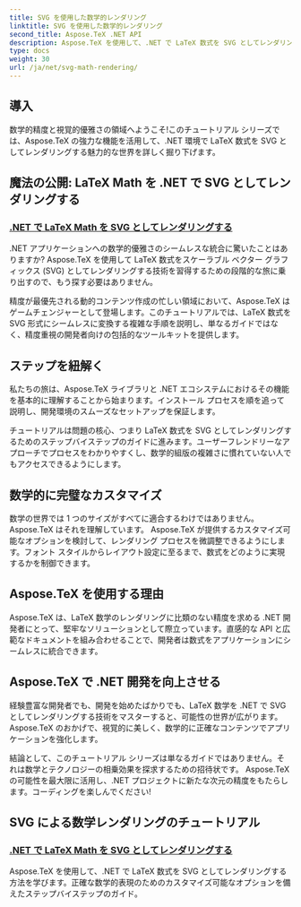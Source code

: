 ```yaml
---
title: SVG を使用した数学的レンダリング
linktitle: SVG を使用した数学的レンダリング
second_title: Aspose.TeX .NET API
description: Aspose.TeX を使用して、.NET で LaTeX 数式を SVG としてレンダリングする技術を発見してください。カスタマイズ可能なオプションで精度を解き放ち、数学的に完璧にします。
type: docs
weight: 30
url: /ja/net/svg-math-rendering/
---
```

## 導入

数学的精度と視覚的優雅さの領域へようこそ!このチュートリアル シリーズでは、Aspose.TeX の強力な機能を活用して、.NET 環境で LaTeX 数式を SVG としてレンダリングする魅力的な世界を詳しく掘り下げます。 

## 魔法の公開: LaTeX Math を .NET で SVG としてレンダリングする

### [.NET で LaTeX Math を SVG としてレンダリングする](./render-latex-math-svg/)

.NET アプリケーションへの数学的優雅さのシームレスな統合に驚いたことはありますか? Aspose.TeX を使用して LaTeX 数式をスケーラブル ベクター グラフィックス (SVG) としてレンダリングする技術を習得するための段階的な旅に乗り出すので、もう探す必要はありません。

精度が最優先される動的コンテンツ作成の忙しい領域において、Aspose.TeX はゲームチェンジャーとして登場します。このチュートリアルでは、LaTeX 数式を SVG 形式にシームレスに変換する複雑な手順を説明し、単なるガイドではなく、精度重視の開発者向けの包括的なツールキットを提供します。

## ステップを紐解く

私たちの旅は、Aspose.TeX ライブラリと .NET エコシステムにおけるその機能を基本的に理解することから始まります。インストール プロセスを順を追って説明し、開発環境のスムーズなセットアップを保証します。

チュートリアルは問題の核心、つまり LaTeX 数式を SVG としてレンダリングするためのステップバイステップのガイドに進みます。ユーザーフレンドリーなアプローチでプロセスをわかりやすくし、数学的組版の複雑さに慣れていない人でもアクセスできるようにします。

## 数学的に完璧なカスタマイズ

数学の世界では 1 つのサイズがすべてに適合するわけではありません。Aspose.TeX はそれを理解しています。 Aspose.TeX が提供するカスタマイズ可能なオプションを検討して、レンダリング プロセスを微調整できるようにします。フォント スタイルからレイアウト設定に至るまで、数式をどのように実現するかを制御できます。

## Aspose.TeX を使用する理由

Aspose.TeX は、LaTeX 数学のレンダリングに比類のない精度を求める .NET 開発者にとって、堅牢なソリューションとして際立っています。直感的な API と広範なドキュメントを組み合わせることで、開発者は数式をアプリケーションにシームレスに統合できます。

## Aspose.TeX で .NET 開発を向上させる

経験豊富な開発者でも、開発を始めたばかりでも、LaTeX 数学を .NET で SVG としてレンダリングする技術をマスターすると、可能性の世界が広がります。 Aspose.TeX のおかげで、視覚的に美しく、数学的に正確なコンテンツでアプリケーションを強化します。

結論として、このチュートリアル シリーズは単なるガイドではありません。それは数学とテクノロジーの相乗効果を探求するための招待状です。 Aspose.TeX の可能性を最大限に活用し、.NET プロジェクトに新たな次元の精度をもたらします。コーディングを楽しんでください!
## SVG による数学レンダリングのチュートリアル
### [.NET で LaTeX Math を SVG としてレンダリングする](./render-latex-math-svg/)
Aspose.TeX を使用して、.NET で LaTeX 数式を SVG としてレンダリングする方法を学びます。正確な数学的表現のためのカスタマイズ可能なオプションを備えたステップバイステップのガイド。